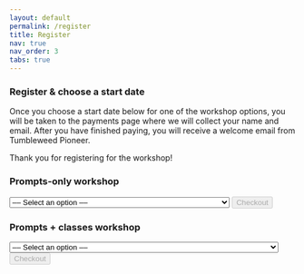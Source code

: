 ```yaml
---
layout: default
permalink: /register
title: Register
nav: true
nav_order: 3
tabs: true
---
```


### Register &amp; choose a start date

Once you choose a start date below for one of the workshop options, you will be taken to the payments page where we will collect your name and email. After you have finished paying, you will receive a welcome email from Tumbleweed Pioneer.

Thank you for registering for the workshop!

### Prompts-only workshop
<select name="prompts-only-dates" id="prompts-only-dates">
    <option disabled selected value>&ndash;&ndash; Select an option &ndash;&ndash;</option>
    <option value="price_1Rq1h1DWI41Mc7pyzIE8cz0R">Starting August 4 &mdash; Re-writing Your Career Moves: Prompts</option>
    <option value="price_1Rq2WdDWI41Mc7py8JcVDxi8">Starting August 11 &mdash; Re-writing Your Career Moves: Prompts</option>
    <option value="price_1Rq2XeDWI41Mc7pytwAWFzzu">Starting August 18 &mdash; Re-writing Your Career Moves: Prompts</option>
    <option value="price_1Rq2YUDWI41Mc7pyFFYFgcOc">Starting August 25 &mdash; Re-writing Your Career Moves: Prompts</option>
</select>
<button disabled class="checkout-button" id="prompts-only-checkout-button" role="link" type="button">Checkout</button>

### Prompts + classes workshop
<select name="prompts-plus-classes-dates" id="prompts-plus-classes-dates">
    <option disabled selected value>&ndash;&ndash; Select an option &ndash;&ndash;</option>
    <option value="price_1Rq1iwDWI41Mc7pyoRupdD8k">Starting August 25 &mdash; Re-writing Your Career Moves: Prompts + Classes</option>
    <option value="price_1Rq2qyDWI41Mc7pySqXLO27E">Starting September 1 &mdash; Re-writing Your Career Moves: Prompts + Classes</option>
    <option value="price_1Rq2sTDWI41Mc7pyvFeHpxCe">Starting September 8 &mdash; Re-writing Your Career Moves: Prompts + Classes</option>
    <option value="price_1Rq2cnDWI41Mc7pyMTwX3mUA">Starting September 15 &mdash; Re-writing Your Career Moves: Prompts + Classes</option>
</select>
<button disabled class="checkout-button" id="prompts-plus-classes-checkout-button" role="link" type="button">Checkout</button>

<div id="error-message"></div>
<script>
/* Prompts-only checkout */
(function() {
  var stripe = Stripe('pk_live_51OS9CkDWI41Mc7pyIIsKI0sxlc10XtY1ZPUKM8C0e75wu2uQXU7PRzFMzfVBfMWqvMEWKA0Hey2keyP5MY30jN5700nyu87NR0');

    var workshopDatesSelect = document.getElementById('prompts-only-dates');
    workshopDatesSelect.addEventListener("change", function() {
        checkoutButton.disabled = workshopDatesSelect.value == null;
    });


  var checkoutButton = document.getElementById('prompts-only-checkout-button');
  checkoutButton.addEventListener('click', function () {
    /*
     * When the customer clicks on the button, redirect
     * them to Checkout.
     */
    stripe.redirectToCheckout({
      lineItems: [{price: document.getElementById("prompts-only-dates").value, quantity: 1}],
      mode: 'payment',
      /*
       * Do not rely on the redirect to the successUrl for fulfilling
       * purchases, customers may not always reach the success_url after
       * a successful payment.
       * Instead use one of the strategies described in
       * https://docs.stripe.com/payments/checkout/fulfill-orders
       */
      successUrl: 'https://mylifeprompted.com/confirmation',
      cancelUrl: 'https://mylifeprompted.com/',
    })
    .then(function (result) {
      if (result.error) {
        /*
         * If `redirectToCheckout` fails due to a browser or network
         * error, display the localized error message to your customer.
         */
        var displayError = document.getElementById('error-message');
        displayError.textContent = result.error.message;
      }
    });
  });
})();

/* Prompts + classes checkout */
(function() {
  var stripe = Stripe('pk_live_51OS9CkDWI41Mc7pyIIsKI0sxlc10XtY1ZPUKM8C0e75wu2uQXU7PRzFMzfVBfMWqvMEWKA0Hey2keyP5MY30jN5700nyu87NR0');

    var workshopDatesSelect = document.getElementById('prompts-plus-classes-dates');
    workshopDatesSelect.addEventListener("change", function() {
        checkoutButton.disabled = workshopDatesSelect.value == null;
    });


  var checkoutButton = document.getElementById('prompts-plus-classes-checkout-button');
  checkoutButton.addEventListener('click', function () {
    /*
     * When the customer clicks on the button, redirect
     * them to Checkout.
     */
    stripe.redirectToCheckout({
      lineItems: [{price: document.getElementById("prompts-plus-classes-dates").value, quantity: 1}],
      mode: 'payment',
      /*
       * Do not rely on the redirect to the successUrl for fulfilling
       * purchases, customers may not always reach the success_url after
       * a successful payment.
       * Instead use one of the strategies described in
       * https://docs.stripe.com/payments/checkout/fulfill-orders
       */
      successUrl: 'https://mylifeprompted.com/confirmation',
      cancelUrl: 'https://mylifeprompted.com/',
    })
    .then(function (result) {
      if (result.error) {
        /*
         * If `redirectToCheckout` fails due to a browser or network
         * error, display the localized error message to your customer.
         */
        var displayError = document.getElementById('error-message');
        displayError.textContent = result.error.message;
      }
    });
  });
})();
</script>

